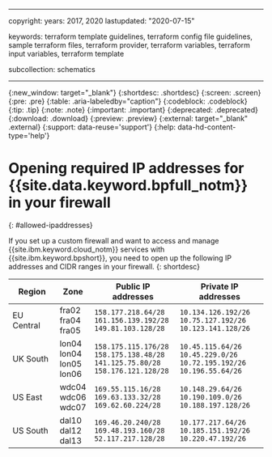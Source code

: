  ---

copyright:
  years: 2017, 2020
lastupdated: "2020-07-15"

keywords: terraform template guidelines, terraform config file guidelines, sample terraform files, terraform provider, terraform variables, terraform input variables, terraform template

subcollection: schematics

---

{:new_window: target="_blank"}
{:shortdesc: .shortdesc}
{:screen: .screen}
{:pre: .pre}
{:table: .aria-labeledby="caption"}
{:codeblock: .codeblock}
{:tip: .tip}
{:note: .note}
{:important: .important}
{:deprecated: .deprecated}
{:download: .download}
{:preview: .preview}
{:external: target="_blank" .external}
{:support: data-reuse='support'}
{:help: data-hd-content-type='help'}

# Opening required IP addresses for {{site.data.keyword.bpfull_notm}} in your firewall
{: #allowed-ipaddresses}

If you set up a custom firewall and want to access and manage {{site.ibm.keyword.cloud_notm}} services with {{site.ibm.keyword.bpshort}}, you need to open up the following IP addresses and CIDR ranges in your firewall.
{: shortdesc}

| Region | Zone | Public IP addresses | Private IP addresses |
| ------------ | ------------ | ---------- | -------- |
| EU Central | fra02 </br> fra04 </br> fra05 | `158.177.218.64/28` </br> `161.156.139.192/28` </br> `149.81.103.128/28` | `10.134.126.192/26` </br> `10.75.127.192/26` </br> `10.123.141.128/26` |
| UK South | lon04 </br> lon04 </br> lon05 </br> lon06 | `158.175.115.176/28` </br> `158.175.138.48/28` </br> `141.125.75.80/28` </br> `158.176.121.128/28` | `10.45.115.64/26` </br> `10.45.229.0/26` </br> `10.72.195.192/26` </br> `10.196.55.64/26` |
| US East | wdc04 </br> wdc06 </br> wdc07 | `169.55.115.16/28` </br> `169.63.133.32/28` </br> `169.62.60.224/28` | `10.148.29.64/26` </br> `10.190.109.0/26` </br> `10.188.197.128/26` |
| US South | dal10 </br> dal12 </br> dal13 | `169.46.20.240/28` </br> `169.48.193.160/28` </br> `52.117.217.128/28` | `10.177.217.64/26` </br> `10.185.151.192/26` </br> `10.220.47.192/26` |

